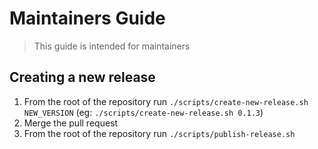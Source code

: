 # Maintainers Guide

> This guide is intended for maintainers

## Creating a new release

1. From the root of the repository run `./scripts/create-new-release.sh NEW_VERSION` (eg: `./scripts/create-new-release.sh 0.1.3`)
2. Merge the pull request
3. From the root of the repository run `./scripts/publish-release.sh`
